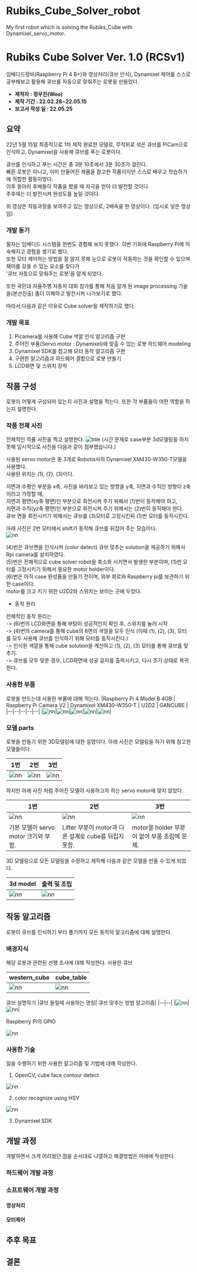 # Rubiks_Cube_Solver_robot
My first robot which is solving the Rubiks_Cube with Dynamixel_servo_motor.

# Rubiks Cube Solver Ver. 1.0 (RCSv1)
임베디드장비(Raspberry Pi 4 B+)와 영상처리(큐브 인식), Dynamixel 제어를 스스로 공부해보고 활용해 큐브를 자동으로 맞춰주는 로봇을 만들었다.

* **제작자 : 정우진(Woo)**
* **제작 기간 : 22.02.28~22.05.15**
* **보고서 작성 일 : 22.05.25**


## 요약

22년 5월 15일 최종적으로 1차 제작 완료한 모델로,
무작위로 섞은 큐브를 PiCam으로 인식하고, Dynamixel을 사용해 큐브를 푸는 로봇이다. 



큐브를 인식하고 푸는 시간은 총 3분 10초에서 3분 30초가 걸린다.   
빠른 로봇은 아니고, 이미 만들어진 제품을 참고한 작품이지만 스스로 배우고 학습하기에 적합한 활동이었다.  
이후 동아리 후배들이 작품을 봤을 때 자극을 받아 더 발전할 것이다.   
추후에는 더 발전시켜 완성도를 높일 것이다.


위 영상은 작동과정을 보여주고 있는 영상으로, 2배속을 한 영상이다. (임시로 넣은 영상임)


### 개발 동기


필자는 임베디드 시스템을 한번도 경험해 보지 못했다. 이번 기회에 Raspberry Pi에 익숙해지고 경험을 쌓기로 했다.    
또한 모터 제어하는 방법을 잘 알지 못해 눈으로 로봇이 작동하는 것을 확인할 수 있으며 재미를 갖을 수 있는 요소를 찾다가   
'큐브 자동으로 맞춰주는 로봇'을 알게 되었다.    

또한 국민대 자율주행 자동차 대회 참가를 통해 처음 알게 된 image processing 기술을(본선진출) 좀더 이해하고 발전시켜 나가보기로 했다.   

따라서 다음과 같은 이유로 Cube solver을 제작하기로 했다. 


### 개발 목표

1) Picamera를 사용해 Cube 색깔 인식 알고리즘 구현   
2) 주어진 부품(Servo motor : Dynamixel)에 맞출 수 있는 로봇 하드웨어 modeling   
3) Dynamixel SDK를 참고해 모터 동작 알고리즘 구현   
4) 구현한 알고리즘과 하드웨어 결합으로 로봇 만들기   
5) LCD화면 및 스위치 장착   


## 작품 구성



로봇이 어떻게 구성되어 있는지 사진과 설명을 적는다. 또한 각 부품들이 어떤 역할을 하는지 설명한다.


### 작품 전체 사진

전체적인 작품 사진을 찍고 설명한다.
![title](img/blueprint_0x5.png)
(시간 문제로 case부분 3d모델링을 하지 못해 임시적으로 사진을 다음과 같이 첨부했습니다.)


사용된 servo motor은 총 3개로 Robotis사의 Dynamixel XM430-W350-T모델을 사용했다.   
사용된 위치는 (1), (2), (3)이다.    

지면과 수평인 부분을 x축, 사진을 바라보고 있는 방향을 y축, 지면과 수직인 방향이 z축이라고 가정할 때,   
지면과 평면(xy축 평면)인 부분으로 회전시켜 주기 위해서 (1)번이 동작해야 하고,   
지면과 수직(yz축 평면)인 부분으로 회전시켜 주기 위해서는 (2)번이 동작해야 한다.   
큐브 면을 회전시키기 위해서는 큐브를 (3)모터로 고정시킨뒤 (1)번 모터를 동작시킨다.   

아래 사진은 2번 모터에서 shift가 동작해 큐브를 뒤집어 주는 모습이다.   
![nn](img/2_motor.png)

(4)번은 큐브면을 인식시켜 (color detect) 큐브 맞추는 solution을 제공하기 위해서 Rpi camera를 설치하였다.   
(5)번은 전체적으로 cube solver robot을 축소화 시키면서 발생한 부분이며, (1)번 모터를 고정시키기 위해서 필요한 motor holder이다.   
(6)번은 아직 case 완성품을 만들기 전이며, 외부 회로와 Raspberry pi를 보관하기 위한 case이다.   
motor를 크고 키기 위한 U2D2와 스위치는 보이는 곳에 두었다.   


* 동작 원리

전체적인 동작 원리는   
-> (6)번의 LCD화면을 통해 부팅이 성공적인지 확인 후, 스위치를 눌러 시작   
-> (4)번의 camera를 통해 cube의 6면의 색깔을 모두 인식 (이때 (1), (2), (3), 모터를 모두 사용해 큐브를 인식하기 위해 모터를 동작시킨다.)   
-> 인식된 색깔을 통해 cube solution을 계산하고 (1), (2), (3) 모터를 통해 큐브를 맞추기.   
-> 큐브를 모두 맞춘 경우, LCD화면에 성공 글자를 출력시키고, 다시 초기 상태로 복귀한다. 


### 사용한 부품

로봇을 만드는데 사용한 부품에 대해 적는다.
|Raspberry Pi 4 Model B 4GB | Raspberry Pi Camera V2 | Dynamixel XM430-W350-T | U2D2 | GANCUBE | 
|--|--|--|--|--|
|![nn](img/parts_Rpi.png)|![nn](img/parts_RpiCamera.png)|![nn](img/parts_Dynamixel.png)|![nn](img/parts_U2D2.png)|![nn](img/parts_Gencube.png)|

### 모델 parts
로봇을 만들기 위한 3D모델링에 대한 설명이다. 
아래 사진은 모델링을 하기 위해 참고한 모델들이다. 

|1번|2번|3번|
|--|--|--|
|![nn](img/preModel_1.png)|![nn](img/preModel_2.png)|![nn](img/preModel_3.png)|


하지만 아래 사진 처럼 주어진 모델이 사용하고자 하는 servo motor에 맞지 않았다. 

|1번|2번|3번|
|---|---|---|
|![nn](img/model_not_1.png)|![nn](img/model_not_2.png)|![nn](img/model_not_3.png)|
|기본 모델이 servo motor 크기와 부합. |Lifter 부분이 motor과 다른 설계로 cube를 뒤집지 못함. | motor을 holder 부분이 없어 부품 조립에 문제. |


3D 모델링으로 모든 모델링을 수정하고 제작해 다음과 같은 모델을 만들 수 있게 되었다. 

|3d model|출력 및 조립|
|---|---|
|![nn](img/3dModeling.png)|![nn](img/model.png)|


## 작동 알고리즘

로봇이 큐브를 인식하기 부터 풀기까지 모든 동작의 알고리즘에 대해 설명한다. 

### 배경지식

해당 로봇과 관련된 선행 조사에 대해 작성한다.
사용한 큐브   

|western_cube|cube_table|
|--|--|
|![nn](img/western_color_cube.png)|![nn](img/cube_table_num.png)|


 큐브 설명하기
|큐브 돌릴때 사용하는 명칭| 큐브 맞추는 방법 알고리즘|
|--|--|
|![nn](img/cube_UDL.png)|![nn](img/cube_table.png)|


 Raspberry Pi의 GPIO

![nn](img/GPIO.png)   


### 사용한 기술

일을 수행하기 위한 사용한 알고리즘 및 기법에 대해 작성한다.

1. OpenCV, cube face contour detect

![nn](img/cube_detect.png)   


2. color recognize using HSV

![nn](img/HSV.png)   


3. Dynamixel SDK


## 개발 과정

개발하면서 크게 어려웠던 점을 순서대로 나열하고 해결방법은 아래에 작성한다.


### 하드웨어 개발 과정


### 소프트웨어 개발 과정


#### 영상처리


#### 모터제어


## 추후 목표


## 결론





